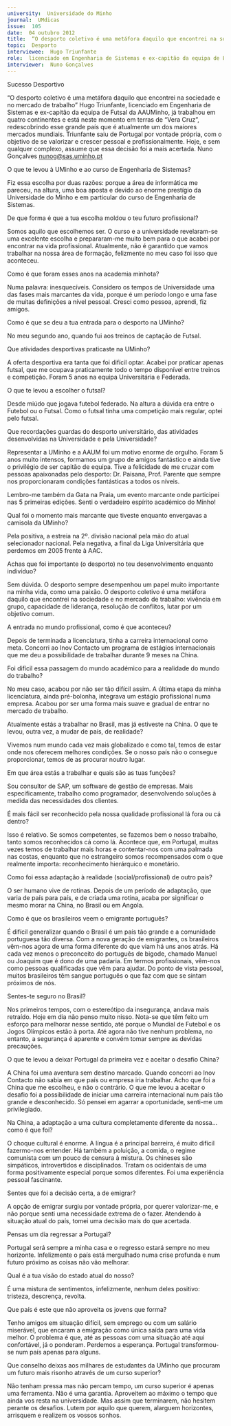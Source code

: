 ```yaml
---
university:  Universidade do Minho
journal:  UMdicas
issue:  105
date:  04 outubro 2012
title:  “O desporto coletivo é uma metáfora daquilo que encontrei na sociedade e no mercado de trabalho”
topic:  Desporto
interviewee:  Hugo Triunfante
role:  licenciado em Engenharia de Sistemas e ex-capitão da equipa de Futsal da AAUMinho
interviewer:  Nuno Gonçalves
---
```

 

 Sucesso Desportivo 

 “O desporto coletivo é uma metáfora daquilo que encontrei na sociedade e no mercado de trabalho” Hugo Triunfante, licenciado em Engenharia de Sistemas e ex-capitão da equipa de Futsal da AAUMinho, já trabalhou em quatro continentes e está neste momento em terras de “Vera Cruz”, redescobrindo esse grande país que é atualmente um dos maiores mercados mundiais. Triunfante saiu de Portugal por vontade própria, com o objetivo de se valorizar e crescer pessoal e profissionalmente. Hoje, e sem qualquer complexo, assume que essa decisão foi a mais acertada. Nuno Gonçalves nunog@sas.uminho.pt 

 O que te levou à UMinho e ao curso de Engenharia de Sistemas?

 Fiz essa escolha por duas razões: porque a área de informática me pareceu, na altura, uma boa aposta e devido ao enorme prestígio da Universidade do Minho e em particular do curso de Engenharia de Sistemas.

 

 De que forma é que a tua escolha moldou o teu futuro profissional?

 Somos aquilo que escolhemos ser. O curso e a universidade revelaram-se uma excelente escolha e prepararam-me muito bem para o que acabei por encontrar na vida profissional. Atualmente, não é garantido que vamos trabalhar na nossa área de formação, felizmente no meu caso foi isso que aconteceu.

 

 Como é que foram esses anos na academia minhota?

 Numa palavra: inesquecíveis. Considero os tempos de Universidade uma das fases mais marcantes da vida, porque é um período longo e uma fase de muitas definições a nível pessoal. Cresci como pessoa, aprendi, fiz amigos.

 

 Como é que se deu a tua entrada para o desporto na UMinho?

 No meu segundo ano, quando fui aos treinos de captação de Futsal.

 

 Que atividades desportivas praticaste na UMinho?

 A oferta desportiva era tanta que foi difícil optar. Acabei por praticar apenas futsal, que me ocupava praticamente todo o tempo disponível entre treinos e competição. Foram 5 anos na equipa Universitária e Federada.

 

 O que te levou a escolher o futsal?

 Desde miúdo que jogava futebol federado. Na altura a dúvida era entre o Futebol ou o Futsal. Como o futsal tinha uma competição mais regular, optei pelo futsal.

 

 Que recordações guardas do desporto universitário, das atividades desenvolvidas na Universidade e pela Universidade?

 Representar a UMinho e a AAUM foi um motivo enorme de orgulho. Foram 5 anos muito intensos, formamos um grupo de amigos fantástico e ainda tive o privilégio de ser capitão de equipa. Tive a felicidade de me cruzar com pessoas apaixonadas pelo desporto: Dr. Paisana, Prof. Parente que sempre nos proporcionaram condições fantásticas a todos os níveis.

 Lembro-me também da Gata na Praia, um evento marcante onde participei nas 5 primeiras edições. Senti o verdadeiro espírito académico do Minho!

 

 Qual foi o momento mais marcante que tiveste enquanto envergavas a camisola da UMinho?

 Pela positiva, a estreia na 2º. divisão nacional pela mão do atual selecionador nacional. Pela negativa, a final da Liga Universitária que perdemos em 2005 frente à AAC.

 

 Achas que foi importante (o desporto) no teu desenvolvimento enquanto indivíduo?

 Sem dúvida. O desporto sempre desempenhou um papel muito importante na minha vida, como uma paixão. O desporto coletivo é uma metáfora daquilo que encontrei na sociedade e no mercado de trabalho: vivência em grupo, capacidade de liderança, resolução de conflitos, lutar por um objetivo comum.

 

 A entrada no mundo profissional, como é que aconteceu?

 Depois de terminada a licenciatura, tinha a carreira internacional como meta. Concorri ao Inov Contacto um programa de estágios internacionais que me deu a possibilidade de trabalhar durante 9 meses na China.

 

 Foi difícil essa passagem do mundo académico para a realidade do mundo do trabalho?

 No meu caso, acabou por não ser tão difícil assim. A última etapa da minha licenciatura, ainda pré-bolonha, integrava um estágio profissional numa empresa. Acabou por ser uma forma mais suave e gradual de entrar no mercado de trabalho.

 

 Atualmente estás a trabalhar no Brasil, mas já estiveste na China. O que te levou, outra vez, a mudar de país, de realidade?

 Vivemos num mundo cada vez mais globalizado e como tal, temos de estar onde nos oferecem melhores condições. Se o nosso país não o consegue proporcionar, temos de as procurar noutro lugar.

 

 Em que área estás a trabalhar e quais são as tuas funções?

 Sou consultor de SAP, um software de gestão de empresas. Mais especificamente, trabalho como programador, desenvolvendo soluções à medida das necessidades dos clientes.

 

 É mais fácil ser reconhecido pela nossa qualidade profissional lá fora ou cá dentro?

 Isso é relativo. Se somos competentes, se fazemos bem o nosso trabalho, tanto somos reconhecidos cá como lá. Acontece que, em Portugal, muitas vezes temos de trabalhar mais horas e contentar-nos com uma palmada nas costas, enquanto que no estrangeiro somos recompensados com o que realmente importa: reconhecimento hierárquico e monetário.

 

 Como foi essa adaptação à realidade (social/profissional) de outro país?

 O ser humano vive de rotinas. Depois de um período de adaptação, que varia de país para país, e de criada uma rotina, acaba por significar o mesmo morar na China, no Brasil ou em Angola.

 

 Como é que os brasileiros veem o emigrante português?

 É difícil generalizar quando o Brasil é um país tão grande e a comunidade portuguesa tão diversa. Com a nova geração de emigrantes, os brasileiros vêm-nos agora de uma forma diferente do que viam há uns anos atrás. Há cada vez menos o preconceito do português de bigode, chamado Manuel ou Joaquim que é dono de uma padaria. Em termos profissionais, vêm-nos como pessoas qualificadas que vêm para ajudar. Do ponto de vista pessoal, muitos brasileiros têm sangue português o que faz com que se sintam próximos de nós.

 

 Sentes-te seguro no Brasil?

 Nos primeiros tempos, com o estereótipo da insegurança, andava mais retraído. Hoje em dia não penso muito nisso. Nota-se que têm feito um esforço para melhorar nesse sentido, até porque o Mundial de Futebol e os Jogos Olímpicos estão à porta. Até agora não tive nenhum problema, no entanto, a segurança é aparente e convém tomar sempre as devidas precauções.

 

 O que te levou a deixar Portugal da primeira vez e aceitar o desafio China?

 A China foi uma aventura sem destino marcado. Quando concorri ao Inov Contacto não sabia em que país ou empresa iria trabalhar. Acho que foi a China que me escolheu, e não o contrário. O que me levou a aceitar o desafio foi a possibilidade de iniciar uma carreira internacional num país tão grande e desconhecido. Só pensei em agarrar a oportunidade, senti-me um privilegiado.

 

 Na China, a adaptação a uma cultura completamente diferente da nossa… como é que foi?

 O choque cultural é enorme. A língua é a principal barreira, é muito difícil fazermo-nos entender. Há também a poluição, a comida, o regime comunista com um pouco de censura à mistura. Os chineses são simpáticos, introvertidos e disciplinados. Tratam os ocidentais de uma forma positivamente especial porque somos diferentes. Foi uma experiência pessoal fascinante.

 

 Sentes que foi a decisão certa, a de emigrar?

 A opção de emigrar surgiu por vontade própria, por querer valorizar-me, e não porque senti uma necessidade extrema de o fazer. Atendendo à situação atual do país, tomei uma decisão mais do que acertada.

 

 Pensas um dia regressar a Portugal?

 Portugal será sempre a minha casa e o regresso estará sempre no meu horizonte. Infelizmente o país está mergulhado numa crise profunda e num futuro próximo as coisas não vão melhorar.

 

 Qual é a tua visão do estado atual do nosso?

 É uma mistura de sentimentos, infelizmente, nenhum deles positivo: tristeza, descrença, revolta.

 

 Que país é este que não aproveita os jovens que forma?

 Tenho amigos em situação difícil, sem emprego ou com um salário miserável, que encaram a emigração como única saída para uma vida melhor. O problema é que, até as pessoas com uma situação até aqui confortável, já o ponderam. Perdemos a esperança. Portugal transformou-se num país apenas para alguns.

 

 Que conselho deixas aos milhares de estudantes da UMinho que procuram um futuro mais risonho através de um curso superior?

 Não tenham pressa mas não percam tempo, um curso superior é apenas uma ferramenta. Não é uma garantia. Aproveitem ao máximo o tempo que ainda vos resta na universidade. Mas assim que terminarem, não hesitem perante os desafios. Lutem por aquilo que querem, alarguem horizontes, arrisquem e realizem os vossos sonhos.

 

 

 

 

 

 


